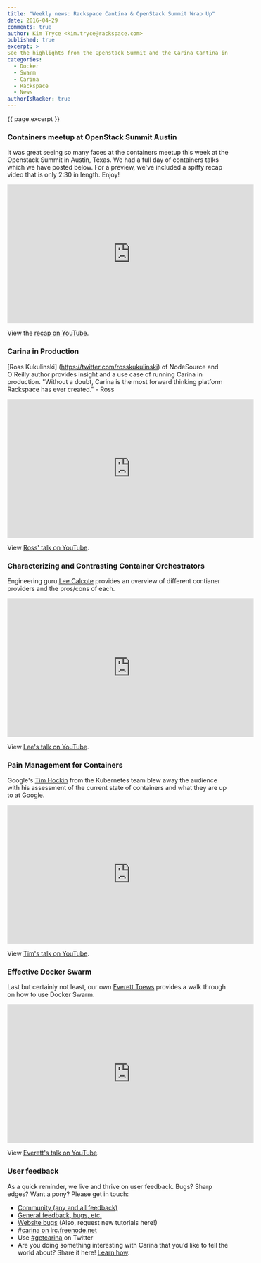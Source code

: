 ```yaml
---
title: "Weekly news: Rackspace Cantina & OpenStack Summit Wrap Up"
date: 2016-04-29
comments: true
author: Kim Tryce <kim.tryce@rackspace.com>
published: true
excerpt: >
See the highlights from the Openstack Summit and the Carina Cantina in this weekly's wrap-up including recorded talks from our presenters Ross Kukulinski, Google's Tim Hockin, Lee Calcote, and our own Everett Toews.
categories:
  - Docker
  - Swarm
  - Carina
  - Rackspace
  - News
authorIsRacker: true
---
```


{{ page.excerpt }}

### Containers meetup at OpenStack Summit Austin

It was great seeing so many faces at the containers meetup this week at the Openstack Summit in Austin, Texas. We had a full day of containers talks which we have posted below.  For a preview, we've included a spiffy recap video that is only 2:30 in length.  Enjoy!
<iframe width="560" height="315" src="https://www.youtube.com/embed/AB1K49AkhDE" frameborder="0" allowfullscreen></iframe>

View the [recap on YouTube](https://www.youtube.com/watch?v=AB1K49AkhDE).

### Carina in Production

[Ross Kukulinski] (https://twitter.com/rosskukulinski) of NodeSource and O'Reilly author provides insight and a use case of running Carina in production. "Without a doubt, Carina is the most forward thinking platform Rackspace has ever created." - Ross
<iframe width="560" height="315" src="https://www.youtube.com/embed/xOEBMq6mf9I" frameborder="0" allowfullscreen></iframe>

View [Ross' talk on YouTube](https://www.youtube.com/watch?v=xOEBMq6mf9I).

### Characterizing and Contrasting Container Orchestrators

Engineering guru [Lee Calcote](https://twitter.com/lcalcote) provides an overview of different contianer providers and the pros/cons of each.
<iframe width="560" height="315" src="https://www.youtube.com/embed/ygEjpvnimm8" frameborder="0" allowfullscreen></iframe>

View [Lee's talk on YouTube](https://www.youtube.com/watch?v=ygEjpvnimm8).

### Pain Management for Containers

Google's [Tim Hockin](https://twitter.com/thockin) from the Kubernetes team blew away the audience with his assessment of the current state of containers and what they are up to at Google.
<iframe width="560" height="315" src="https://www.youtube.com/embed/f4xC48bP4h4" frameborder="0" allowfullscreen></iframe>

View [Tim's talk on YouTube](https://www.youtube.com/watch?v=f4xC48bP4h4).

### Effective Docker Swarm

Last but certainly not least, our own [Everett Toews](https://twitter.com/everett_toews) provides a walk through on how to use Docker Swarm.
<iframe width="560" height="315" src="https://www.youtube.com/embed/H91v_PrB8-k" frameborder="0" allowfullscreen></iframe>

View [Everett's talk on YouTube](https://www.youtube.com/watch?v=H91v_PrB8-k).


### User feedback

As a quick reminder, we live and thrive on user feedback. Bugs? Sharp edges? Want a pony? Please get in touch:

* [Community (any and all feedback)](https://community.getcarina.com/)
* [General feedback, bugs, etc.](https://github.com/getcarina/feedback)
* [Website bugs](https://github.com/getcarina/getcarina.com/issues) (Also, request new tutorials here!)
* [#carina on irc.freenode.net](https://botbot.me/freenode/carina/)
* Use [#getcarina](https://twitter.com/search?q=%23getcarina) on Twitter
* Are you doing something interesting with Carina that you’d like to tell the world about? Share it here! [Learn how](https://github.com/getcarina/getcarina.com/blob/master/CONTRIBUTING.md).
